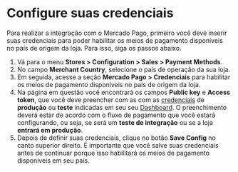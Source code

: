 # Configure suas credenciais
 
Para realizar a integração com o Mercado Pago, primeiro você deve inserir suas credenciais para poder habilitar os meios de pagamento disponíveis no país de origem da loja. Para isso, siga os passos abaixo.

1. Vá para o menu **Stores > Configuration > Sales > Payment Methods**.
2. No campo **Merchant Country**, selecione o país de operação da sua loja.
2. Em seguida, acesse a seção **Mercado Pago > Credenciais** para habilitar os meios de pagamento disponíveis no país de origem da loja.
3. Na página em questão você encontrará os campos **Public key** e **Access token**, que você deve preencher com as com as [credenciais](/developers/pt/guides/additional-content/credentials/credentials) de **produção** ou **teste** indicadas em seu seu [Dashboard](/developers/pt/guides/additional-content/dashboard/introduction). O preenchimento deverá estar de acordo com o fluxo de pagamento que você estará configurando, ou seja, se será um **teste de integração** ou se a loja **entrará em produção**.
3. Depois de definir suas credenciais, clique no botão **Save Config** no canto superior direito. É importante que você salve suas credenciais antes de continuar porque isso habilitará os meios de pagamento disponíveis em seu país.

